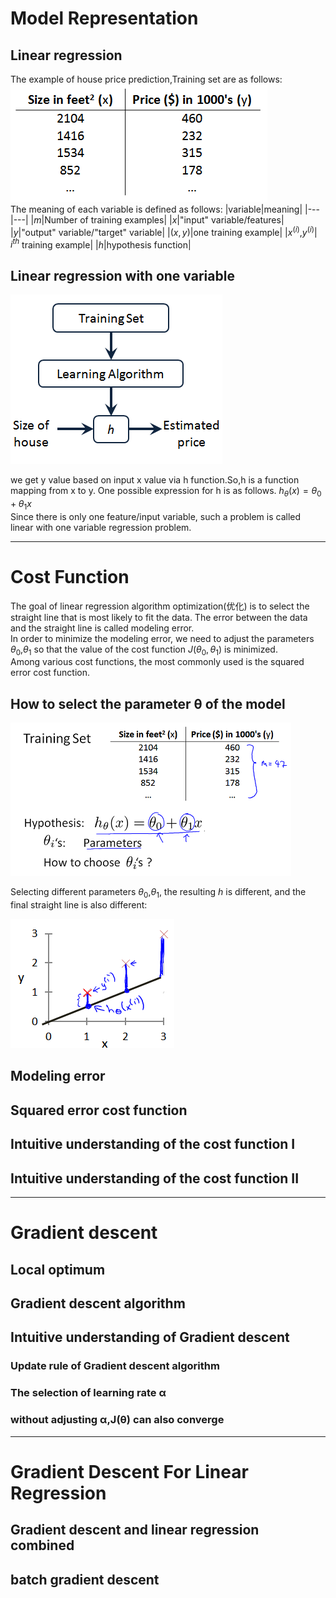 # Model Representation
##  Linear regression
The example of house price prediction,Training set are as follows:  
![contents](https://github.com/MzjHarley/Machine-Learning/blob/main/IMG/Linear%20regression%20with%20one%20variable/1.png)  
The meaning of each variable is defined as follows:
|variable|meaning|
|---|---|
|$m$|Number of training examples|
|$x$|"input" variable/features|
|$y$|"output" variable/"target" variable|
|$(x,y)$|one training example|
|$x^{(i)}$,$y^{(i)}$| $i^{th}$ training example|
|$h$|hypothesis function|
##  Linear regression with one variable
![contents](https://github.com/MzjHarley/Machine-Learning/blob/main/IMG/Linear%20regression%20with%20one%20variable/2.png)  

we get y value based on input x value via h function.So,h is a function mapping from x to y.
One possible expression for h is as follows.
$h_θ(x)=θ_0+θ_1x$  
Since there is only one feature/input variable, such a problem is called linear with one variable regression problem.

------------------------------------------------------------------------------------------------------
# Cost Function
The goal of linear regression algorithm optimization(优化) is to select the straight line that is most likely to fit the data. The error between the data and the straight line is called modeling error.  
In order to minimize the modeling error, we need to adjust the parameters $θ_0$,$θ_1$ so that the value of the cost function $J(θ_0,θ_1)$ is minimized.  
Among various cost functions, the most commonly used is the squared error cost function.  
## How to select the parameter θ of the model
![contents](https://github.com/MzjHarley/Machine-Learning/blob/main/IMG/Linear%20regression%20with%20one%20variable/32.png) 

Selecting different parameters $θ_0$,$θ_1$, the resulting $h$ is different, and the final straight line is also different:

![contents](https://github.com/MzjHarley/Machine-Learning/blob/main/IMG/Linear%20regression%20with%20one%20variable/33.png) 

## Modeling error
## Squared error cost function
## Intuitive understanding of the cost function I
## Intuitive understanding of the cost function II
------------------------------------------------------------------------------------------------------
# Gradient descent
## Local optimum
## Gradient descent algorithm
## Intuitive understanding of Gradient descent 
### Update rule of Gradient descent algorithm
### The selection of learning rate α
### without adjusting α,J(θ) can also converge
------------------------------------------------------------------------------------------------------
# Gradient Descent For Linear Regression
## Gradient descent and linear regression combined
## batch gradient descent
